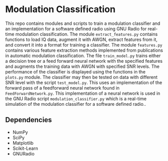 # Modulation Classification
This repo contains modules and scripts to train a modulation classifier and an 
implementation for a software defined radio using GNU Radio for real-time 
modulation classification. The module `extract_features.py` contains functions 
to load IQ data, augment it with AWGN, extract features from it, and convert it 
into a format for training a classifier. The module `features.py` contains 
various feature extraction methods implemented from publications in automatic 
modulation classification. The file `train_model.py` trains either a decision 
tree or a feed forward neural network with the specified features and augments
the training data with AWGN with specified SNR levels. The performance of the 
classifier is displayed using the functions in the `plots.py` module. The 
classifier may then be tested on data with different SNR level with the script
`test_model.py`. This uses an implementation of the forward pass of a 
feedforward neural network found in `FeedForwardNetwork.py`. This implementation 
of a neural network is used in the GNU Radio script `modulation_classifier.py` 
which is a real-time simulation of the modulation classifier for a software 
defined radio..

## Dependencies
- NumPy
- SciPy
- Matplotlib
- Scikit-Learn
- GNURadio
